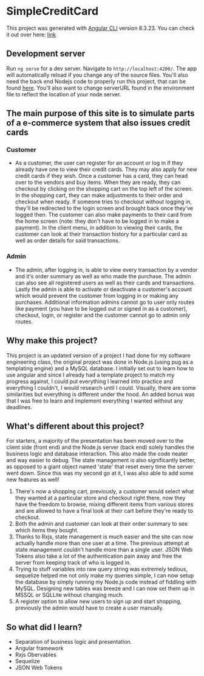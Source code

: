 # SimpleCreditCard

This project was generated with [Angular CLI](https://github.com/angular/angular-cli) version 8.3.23.
You can check it out over here: [link](https://simplecreditcard.site/)

## Development server

Run `ng serve` for a dev server. Navigate to `http://localhost:4200/`. The app will automatically reload if you change any of the source files. You'll also need the back end Nodejs code to properly run this project, that can be found [here](https://github.com/Shobandeep/credit_card_app_API). You'll also want to change serverURL found in the environment file to 
reflect the location of your node server. 



## The main purpose of this site is to simulate parts of a e-commerce system that also issues credit cards




### Customer   
*    As a customer, the user can register for an account or log in if they already have one to view their credit cards. They may also apply for new credit cards if they wish. Once a customer has a card, they can head over to the vendors and buy items. When they are ready, they can checkout by clicking on the shopping cart on the top left of the screen. In the shopping cart, they can make adjustments to their order and checkout when ready. If someone tries to checkout without logging in, they'll be redirected to the login screen and brought back once they've logged then. The customer can also make payments to their card from the home screen (note: they don't have to be logged in to make a payment). In the client menu, in addition to viewing their cards, the customer can look at their transaction history for a particular card as well as order details for said transactions.
### Admin
 *   The admin, after logging in, is able to view every transaction by a vendor and it's order summary as well as who made the purchase. The admin can also see all registered users as well as their cards and transactions. Lastly the admin is able to activate or deactivate a customer's account which would prevent the customer from logging in or making any purchases.
    Additional information
        admins cannot go to user only routes like payment (you have to be logged out or signed in as a customer), checkout, login, or register and the customer cannot go to admin only routes. 



## Why make this project?

This project is an updated version of a project I had done for my software engineering class, the original project was done in Node.js (using pug as a templating engine) and a MySQL database. I initially set out to learn how to use angular and since I already had a template project to match my progress against, I could put everything I learned into practice and everything I couldn't, I would research until I could. Visually, there are some similarities but everything is different under the hood. An added bonus was that I was free to learn and implement everything I wanted without any deadlines.



## What's different about this project?

For starters, a majority of the presentation has been moved over to the client side (front end) and the Node.js server (back end) solely handles the business logic and database interaction. This also made the code neater and way easier to debug. The state management is also significantly better, as opposed to a giant object named 'state' that reset every time the server went down. Since this was my second go at it, I was also able to add some new features as well!

1.    There's now a shopping cart, previously, a customer would select what they wanted at a particular store and checkout right there, now they have the freedom to browse, mixing different items from various stores and are allowed to have a final look at their cart before they're ready to checkout.
2.    Both the admin and customer can look at their order summary to see which items they bought.
3.    Thanks to Rxjs, state management is much easier and the site can now actually handle more than one user at a time. The previous attempt at state management couldn't handle more than a single user. JSON Web Tokens also take a lot of the authentication pain away and free the server from keeping track of who is logged in.
4.    Trying to stuff variables into raw query string was extremely tedious, sequelize helped me not only make my queries simple, I can now setup the database by simply running my Node.js code instead of fiddling with MySQL. Designing new tables was breeze and I can now set them up in MSSQL or SQLLite without changing much.
5.    A register option to allow new users to sign up and start shopping, previously the admin would have to create a user manually. 




## So what did I learn?

*    Separation of business logic and presentation.
*    Angular framework
*    Rxjs Obervables
*    Sequelize
*    JSON Web Tokens 
